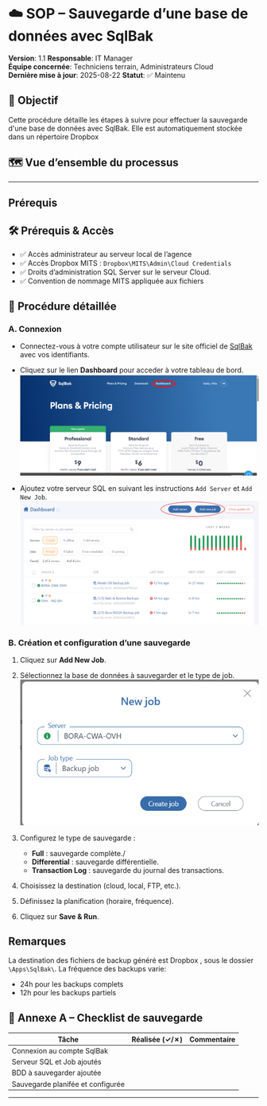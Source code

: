 # ☁️ SOP – Sauvegarde d’une base de données avec SqlBak

**Version**: 1.1
**Responsable**: IT Manager  
**Équipe concernée**: Techniciens terrain, Administrateurs Cloud  
**Dernière mise à jour**: 2025-08-22 
**Statut**: ✅ Maintenu

## 🎯 Objectif

Cette procédure détaille les étapes à suivre pour effectuer la sauvegarde d'une base de données avec SqlBak. Elle est automatiquement stockée dans un répertoire Dropbox

## 🗺️ Vue d’ensemble du processus

---

## Prérequis

## 🛠️ Prérequis & Accès

- ✅ Accès administrateur au serveur local de l’agence
- ✅ Accès Dropbox MITS : `Dropbox\MITS\Admin\Cloud Credentials`
- ✅ Droits d’administration SQL Server sur le serveur Cloud.
- ✅ Convention de nommage MITS appliquée aux fichiers

## 🧩 Procédure détaillée

### A. Connexion

- Connectez-vous à votre compte utilisateur sur le site officiel de [SqlBak](https://sqlbak.com/) avec vos identifiants.
- Cliquez sur le lien **Dashboard** pour acceder à votre tableau de bord.
  ![📸Capture - lien dashboard](../Images/sqlback/sql_back1.png)

- Ajoutez votre serveur SQL en suivant les instructions `Add Server` et `Add New Job`.
    ![📸Capture - lien Add server](../Images/sqlback/sql_back2.png)

### B. Création et configuration d’une sauvegarde

1. Cliquez sur **Add New Job**.
2. Sélectionnez la base de données à sauvegarder et le type de job.
   ![📸Capture - lien BD et Job](../Images/sqlback/sql_back3.png)

3. Configurez le type de sauvegarde :
   - **Full** : sauvegarde complète./
   - **Differential** : sauvegarde différentielle.
   - **Transaction Log** : sauvegarde du journal des transactions.
4. Choisissez la destination (cloud, local, FTP, etc.).
5. Définissez la planification (horaire, fréquence).
6. Cliquez sur **Save & Run**.

## Remarques

La destination des fichiers de backup généré est Dropbox , sous le dossier `\Apps\SqlBak\`.
La fréquence des backups varie:
- 24h pour les backups complets
- 12h pour les backups partiels


## 📎 Annexe A – Checklist de sauvegarde

| Tâche | Réalisée (✓/✗) | Commentaire |
|-------|-----------------|-------------|
| Connexion au compte SqlBak  |             |             |
| Serveur SQL et Job ajoutés |             |             |
| BDD à sauvegarder ajoutée |             |             |
| Sauvegarde planifée et configurée |             |             |

---